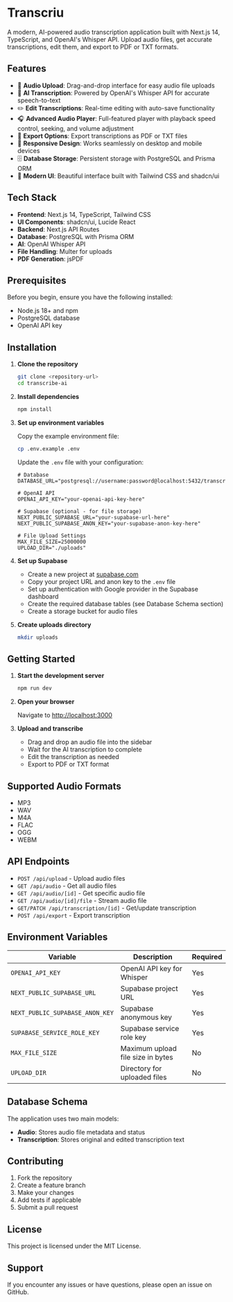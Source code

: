# Transcriu

A modern, AI-powered audio transcription application built with Next.js 14, TypeScript, and OpenAI's Whisper API. Upload audio files, get accurate transcriptions, edit them, and export to PDF or TXT formats.

## Features

- 🎵 **Audio Upload**: Drag-and-drop interface for easy audio file uploads
- 🤖 **AI Transcription**: Powered by OpenAI's Whisper API for accurate speech-to-text
- ✏️ **Edit Transcriptions**: Real-time editing with auto-save functionality
- 🎧 **Advanced Audio Player**: Full-featured player with playback speed control, seeking, and volume adjustment
- 📄 **Export Options**: Export transcriptions as PDF or TXT files
- 📱 **Responsive Design**: Works seamlessly on desktop and mobile devices
- 🗄️ **Database Storage**: Persistent storage with PostgreSQL and Prisma ORM
- 🎨 **Modern UI**: Beautiful interface built with Tailwind CSS and shadcn/ui

## Tech Stack

- **Frontend**: Next.js 14, TypeScript, Tailwind CSS
- **UI Components**: shadcn/ui, Lucide React
- **Backend**: Next.js API Routes
- **Database**: PostgreSQL with Prisma ORM
- **AI**: OpenAI Whisper API
- **File Handling**: Multer for uploads
- **PDF Generation**: jsPDF

## Prerequisites

Before you begin, ensure you have the following installed:

- Node.js 18+ and npm
- PostgreSQL database
- OpenAI API key

## Installation

1. **Clone the repository**

   ```bash
   git clone <repository-url>
   cd transcribe-ai
   ```

2. **Install dependencies**

   ```bash
   npm install
   ```

3. **Set up environment variables**

   Copy the example environment file:

   ```bash
   cp .env.example .env
   ```

   Update the `.env` file with your configuration:

   ```env
   # Database
   DATABASE_URL="postgresql://username:password@localhost:5432/transcribeai"

   # OpenAI API
   OPENAI_API_KEY="your-openai-api-key-here"

   # Supabase (optional - for file storage)
   NEXT_PUBLIC_SUPABASE_URL="your-supabase-url-here"
   NEXT_PUBLIC_SUPABASE_ANON_KEY="your-supabase-anon-key-here"

   # File Upload Settings
   MAX_FILE_SIZE=25000000
   UPLOAD_DIR="./uploads"
   ```

4. **Set up Supabase**

   - Create a new project at [supabase.com](https://supabase.com)
   - Copy your project URL and anon key to the `.env` file
   - Set up authentication with Google provider in the Supabase dashboard
   - Create the required database tables (see Database Schema section)
   - Create a storage bucket for audio files

5. **Create uploads directory**
   ```bash
   mkdir uploads
   ```

## Getting Started

1. **Start the development server**

   ```bash
   npm run dev
   ```

2. **Open your browser**

   Navigate to [http://localhost:3000](http://localhost:3000)

3. **Upload and transcribe**
   - Drag and drop an audio file into the sidebar
   - Wait for the AI transcription to complete
   - Edit the transcription as needed
   - Export to PDF or TXT format

## Supported Audio Formats

- MP3
- WAV
- M4A
- FLAC
- OGG
- WEBM

## API Endpoints

- `POST /api/upload` - Upload audio files
- `GET /api/audio` - Get all audio files
- `GET /api/audio/[id]` - Get specific audio file
- `GET /api/audio/[id]/file` - Stream audio file
- `GET/PATCH /api/transcription/[id]` - Get/update transcription
- `POST /api/export` - Export transcription

## Environment Variables

| Variable                        | Description                                       | Required |
| ------------------------------- | ------------------------------------------------- | -------- |
| `OPENAI_API_KEY`                | OpenAI API key for Whisper                        | Yes      |
| `NEXT_PUBLIC_SUPABASE_URL`      | Supabase project URL                              | Yes      |
| `NEXT_PUBLIC_SUPABASE_ANON_KEY` | Supabase anonymous key                            | Yes      |
| `SUPABASE_SERVICE_ROLE_KEY`     | Supabase service role key                         | Yes      |
| `MAX_FILE_SIZE`                 | Maximum upload file size in bytes                 | No       |
| `UPLOAD_DIR`                    | Directory for uploaded files                      | No       |

## Database Schema

The application uses two main models:

- **Audio**: Stores audio file metadata and status
- **Transcription**: Stores original and edited transcription text

## Contributing

1. Fork the repository
2. Create a feature branch
3. Make your changes
4. Add tests if applicable
5. Submit a pull request

## License

This project is licensed under the MIT License.

## Support

If you encounter any issues or have questions, please open an issue on GitHub.
